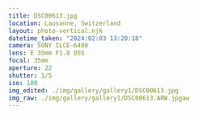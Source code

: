 ```yaml
---
title: DSC00613.jpg
location: Lausanne, Switzerland
layout: photo-vertical.njk
datetime_taken: "2024:02:03 13:20:18"
camera: SONY ILCE-6400
lens: E 35mm F1.8 OSS
focal: 35mm
aperture: 22
shutter: 1/5
iso: 100
img_edited: ./img/gallery/gallery1/DSC00613.jpg
img_raw: ./img/gallery/gallery1/DSC00613.ARW.jpgaw
---
```

